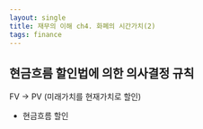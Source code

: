 ```yaml
---
layout: single
title: 재무의 이해 ch4. 화폐의 시간가치(2)
tags: finance
---
```


## 현금흐름 할인법에 의한 의사결정 규칙
FV -> PV (미래가치를 현재가치로 할인)
- 현금흐름 할인